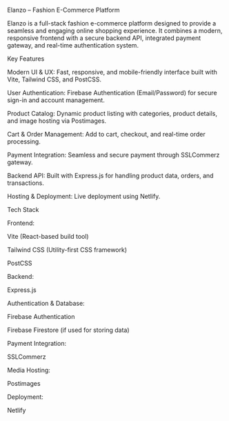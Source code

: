 Elanzo – Fashion E-Commerce Platform

Elanzo is a full-stack fashion e-commerce platform designed to provide a seamless and engaging online shopping experience. It combines a modern, responsive frontend with a secure backend API, integrated payment gateway, and real-time authentication system.

Key Features

Modern UI & UX: Fast, responsive, and mobile-friendly interface built with Vite, Tailwind CSS, and PostCSS.

User Authentication: Firebase Authentication (Email/Password) for secure sign-in and account management.

Product Catalog: Dynamic product listing with categories, product details, and image hosting via Postimages.

Cart & Order Management: Add to cart, checkout, and real-time order processing.

Payment Integration: Seamless and secure payment through SSLCommerz gateway.

Backend API: Built with Express.js for handling product data, orders, and transactions.

Hosting & Deployment: Live deployment using Netlify.

Tech Stack

Frontend:

Vite (React-based build tool)

Tailwind CSS (Utility-first CSS framework)

PostCSS

Backend:

Express.js

Authentication & Database:

Firebase Authentication

Firebase Firestore (if used for storing data)

Payment Integration:

SSLCommerz

Media Hosting:

Postimages

Deployment:

Netlify
